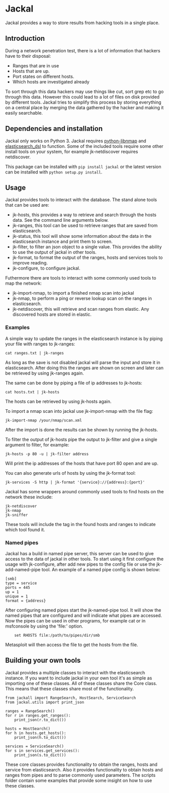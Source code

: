 # Jackal
Jackal provides a way to store results from hacking tools in a single place.


## Introduction
During a network penetration test, there is a lot of information that hackers have to their disposal:
- Ranges that are in use
- Hosts that are up.
- Port states on different hosts.
- Which hosts are investigated already

To sort through this data hackers may use things like cut, sort grep etc to go through this data. However this could lead to a lot of files on disk provided by different tools.
Jackal tries to simplify this process by storing everything on a central place by merging the data gathered by the hacker and making it easily searchable.


## Dependencies and installation
Jackal only works on Python 3.
Jackal requires [python-libnmap](https://github.com/savon-noir/python-libnmap) and [elasticsearch_dsl](https://github.com/elastic/elasticsearch-dsl-py) to function. Some of the included tools require some other install tools on your system, for example jk-netdiscover requires netdiscover.

This package can be installed with `pip install jackal` or the latest version can be installed with `python setup.py install`.

## Usage

Jackal provides tools to interact with the database. The stand alone tools that can be used are:
- jk-hosts, this provides a way to retrieve and search through the hosts data. See the command line arguments below.
- jk-ranges, this tool can be used to retrieve ranges that are saved from elasticsearch.
- jk-status, this tool will show some information about the data in the elasticsearch instance and print them to screen.
- jk-filter, to filter an json object to a single value. This provides the ability to use the output of jackal in other tools.
- jk-format, to format the output of the ranges, hosts and services tools to improve reading.
- jk-configure, to configure jackal.

Futhermore there are tools to interact with some commonly used tools to map the network:
- jk-import-nmap, to import a finished nmap scan into jackal
- jk-nmap, to perform a ping or reverse lookup scan on the ranges in elasticsearch.
- jk-netdiscover, this will retrieve and scan ranges from elastic. Any discovered hosts are stored in elastic.

### Examples

A simple way to update the ranges in the elasticsearch instance is by piping your file with ranges to jk-ranges:
```
cat ranges.txt | jk-ranges
```
As long as the save is not disabled jackal will parse the input and store it in elasticsearch.
After doing this the ranges are shown on screen and later can be retrieved by using jk-ranges again.

The same can be done by piping a file of ip addresses to jk-hosts:
```
cat hosts.txt | jk-hosts
```

The hosts can be retrieved by using jk-hosts again.

To import a nmap scan into jackal use jk-import-nmap with the file flag:
```
jk-import-nmap /your/nmap/scan.xml
```
After the import is done the results can be shown by running the jk-hosts.

To filter the output of jk-hosts pipe the output to jk-filter and give a single argument to filter, for example:
```
jk-hosts -p 80 -u | jk-filter address
```
Will print the ip addresses of the hosts that have port 80 open and are up.

You can also generate urls of hosts by using the jk-format tool:
```
jk-services -S http | jk-format '{service}://{address}:{port}'
```

Jackal has some wrappers around commonly used tools to find hosts on the network these include:
```
jk-netdiscover
jk-nmap
jk-sniffer
```
These tools will include the tag in the found hosts and ranges to indicate which tool found it.

### Named pipes
Jackal has a build in named pipe server, this server can be used to give access to the data of jackal in other tools.
To start using it first configure the usage with jk-configure, after add new pipes to the config file or use the jk-add-named-pipe tool.
An example of a named pipe config is shown below:

```
[smb]
type = service
ports = 445
up = 1
unique = 1
format = {address}
```

After configuring named pipes start the jk-named-pipe tool. It will show the named pipes that are configured and will indicate what pipes are accessed.
Now the pipes can be used in other programs, for example cat or in msfconsole by using the 'file:' option.

```
    set RHOSTS file:/path/to/pipes/dir/smb
```

Metasploit will then access the file to get the hosts from the file.


## Building your own tools
Jackal provides a multiple classes to interact with the elasticsearch instance. If you want to include jackal in your own tool it's as simple as importing one of these classes.
All of these classes share the Core class. This means that these classes share most of the functionality.
```
from jackall import RangeSearch, HostSearch, ServiceSearch
from jackal.utils import print_json

ranges = RangeSearch()
for r in ranges.get_ranges():
    print_json(r.to_dict())

hosts = HostSearch()
for h in hosts.get_hosts():
    print_json(h.to_dict())

services = ServiceSearch()
for s in services.get_services():
    print_json(s.to_dict())
```

These core classes provides functionality to obtain the ranges, hosts and service from elasticsearch. Also it provides functionality to obtain hosts and ranges from pipes and to parse commonly used parameters.
The scripts folder contain some examples that provide some insight on how to use these classes.
